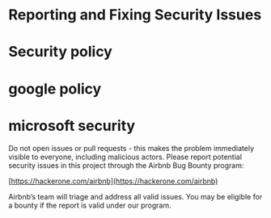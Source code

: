 
# Reporting and Fixing Security Issues
# Security policy 
# google policy 
# microsoft security 

Do not open issues or pull requests - this makes the problem immediately visible to everyone, including malicious actors. Please report potential security issues in this project through the Airbnb Bug Bounty program:

[https://hackerone.com/airbnb](https://hackerone.com/airbnb)

Airbnb’s team will triage and address all valid issues. You may be eligible for a bounty if the report is valid under our program.
